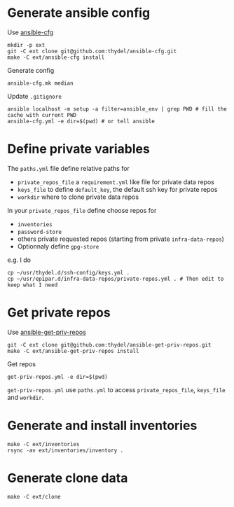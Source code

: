 # Generate ansible config

[ansible-cfg]: https://github.com/thydel/ansible-cfg "github.com repo"

Use [ansible-cfg][]

```
mkdir -p ext
git -C ext clone git@github.com:thydel/ansible-cfg.git
make -C ext/ansible-cfg install
```

Generate config

```
ansible-cfg.mk median
```

Update `.gitignore`

```
ansible localhost -m setup -a filter=ansible_env | grep PWD # fill the cache with current PWD
ansible-cfg.yml -e dir=$(pwd) # or tell ansible
```

# Define private variables

The `paths.yml` file define relative paths for

- `private_repos_file` a `requirement.yml` like file for private data repos
- `keys_file` to define `default_key`, the default ssh key for private repos
- `workdir` where to clone private data repos

In your `private_repos_file` define choose repos for

- `inventories`
- `password-store` 
- others private requested repos (starting from private `infra-data-repos`)
- Optionnaly define `gpg-store`

e.g. I do

```
cp ~/usr/thydel.d/ssh-config/keys.yml .
cp ~/usr/epipar.d/infra-data-repos/private-repos.yml . # Then edit to keep what I need
```

# Get private repos

[ansible-get-priv-repos]: https://github.com/thydel/ansible-get-priv-repos "github.com repo"

Use [ansible-get-priv-repos][]

```
git -C ext clone git@github.com:thydel/ansible-get-priv-repos.git
make -C ext/ansible-get-priv-repos install
```

Get repos

```
get-priv-repos.yml -e dir=$(pwd)
```

`get-priv-repos.yml` use `paths.yml` to access `private_repos_file`,
`keys_file` and `workdir`.


# Generate and install inventories

```
make -C ext/inventories
rsync -av ext/inventories/inventory .
```

# Generate clone data

```
make -C ext/clone
```

